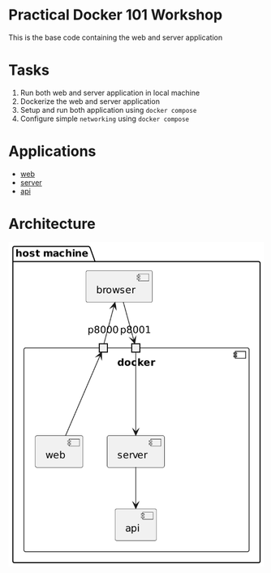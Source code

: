 # Practical Docker 101 Workshop
This is the base code containing the web and server application

# Tasks
1. Run both web and server application in local machine
2. Dockerize the web and server application
3. Setup and run both application using `docker compose`
4. Configure simple `networking` using `docker compose`

# Applications
- [web](./web/README.md)
- [server](./server/README.md)
- [api](./api/README.md)

# Architecture
![architecture](./docs/diagrams/out/architecture_overview/architecture_overview.png)